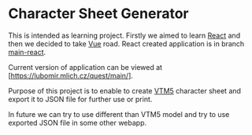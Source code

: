 # Character Sheet Generator

This is intended as learning project. Firstly we aimed to learn [React](https://reactjs.org/) and then we decided to take [Vue](https://vuejs.org/) road. React created application is in branch [main-react](https://github.com/haterzlin/character-sheet/tree/main-react).

Current version of application can be viewed at [https://lubomir.mlich.cz/quest/main/].

Purpose of this project is to enable to create [VTM5](https://whitewolf.fandom.com/wiki/Vampire:_The_Masquerade_5th_Edition) character sheet and export it to JSON file for further use or print.

In future we can try to use different than VTM5 model and try to use exported JSON file in some other webapp.

